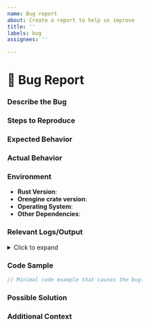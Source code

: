 ```yaml
---
name: Bug report
about: Create a report to help us improve
title: ''
labels: bug
assignees: ''

---
```


# 🐛 Bug Report  

### **Describe the Bug**  
<!-- A clear and concise description of what the bug is. Include any relevant details. -->  

### **Steps to Reproduce**  
<!-- Provide a clear, step-by-step process to reproduce the issue, including code snippets or commands if applicable. -->

### **Expected Behavior**  
<!-- A clear description of what you expected to happen. -->  

### **Actual Behavior**  
<!-- A clear description of what actually happened. Include any error messages or outputs. -->  

### **Environment**  
<!-- Provide the environment details where the issue occurred. For example: -->  
- **Rust Version**:
- **Orengine crate version**:
- **Operating System**:
- **Other Dependencies**:

### **Relevant Logs/Output**  
<!-- Paste any relevant logs, error messages, or outputs here. -->  

<details>  
<summary>Click to expand</summary>  

```rust  
// Add your logs or output here. 
```
</details>

### **Code Sample**  
<!-- Provide a minimal, complete, and verifiable code sample that reproduces the issue. -->  

```rust  
// Minimal code example that causes the bug. 
```

### **Possible Solution**
<!-- If you have an idea of how to fix the issue, describe it here. Otherwise, you can leave this section empty. -->

### **Additional Context**
<!-- Add any other context or screenshots about the problem here. --> <!-- If applicable, link to related issues or pull requests: - #123 - #456 -->
